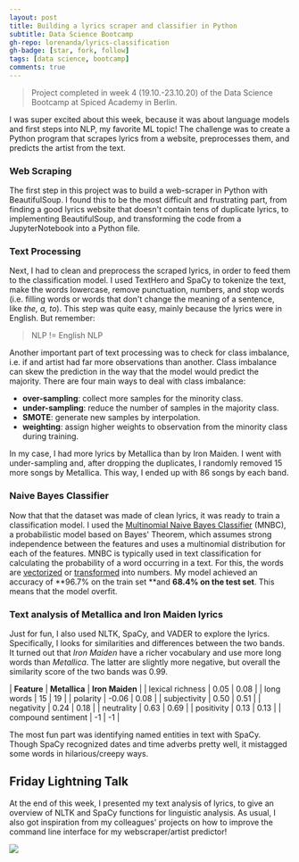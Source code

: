 ```yaml
---
layout: post
title: Building a lyrics scraper and classifier in Python
subtitle: Data Science Bootcamp
gh-repo: lorenanda/lyrics-classification
gh-badge: [star, fork, follow]
tags: [data science, bootcamp]
comments: true
---
```


>Project completed in week 4 (19.10.-23.10.20) of the Data Science Bootcamp at Spiced Academy in Berlin.

I was super excited about this week, because it was about language models and first steps into NLP, my favorite ML topic! The challenge was to create a Python program that scrapes lyrics from a website, preprocesses them, and predicts the artist from the text.

### Web Scraping

The first step in this project was to build a web-scraper in Python with BeautifulSoup. I found this to be the most difficult and frustrating part, from finding a good lyrics website that doesn't contain tens of duplicate lyrics, to implementing BeautifulSoup, and transforming the code from a JupyterNotebook into a Python file.

### Text Processing

Next, I had to clean and preprocess the scraped lyrics, in order to feed them to the classification model. I used TextHero and SpaCy to tokenize the text, make the words lowercase, remove punctuation, numbers, and stop words (i.e. filling words or words that don't change the meaning of a sentence, like *the, a, to*). This step was quite easy, mainly because the lyrics were in English. But remember:

> NLP != English NLP

Another important part of text processing was to check for class imbalance, i.e. if and artist had far more observations than another. Class imbalance can skew the prediction in the way that the model would predict the majority. There are four main ways to deal with class imbalance:

-   **over-sampling**: collect more samples for the minority class.
-   **under-sampling**: reduce the number of samples in the majority class.
-   **SMOTE**: generate new samples by interpolation.
-   **weighting**: assign higher weights to observation from the minority class during training.

In my case, I had more lyrics by Metallica than by Iron Maiden. I went with under-sampling and, after dropping the duplicates, I randomly removed 15 more songs by Metallica. This way, I ended up with 86 songs by each band.

### Naive Bayes Classifier

Now that that the dataset was made of clean lyrics, it was ready to train a classification model. I used the [Multinomial Naive Bayes Classifier](https://scikit-learn.org/stable/modules/naive_bayes.html#multinomial-naive-bayes) (MNBC), a probabilistic model based on Bayes' Theorem, which assumes strong independence between the features and uses a multinomial distribution for each of the features. MNBC is typically used in text classification for calculating the probability of a word occurring in a text. For this, the words are [vectorized](https://scikit-learn.org/stable/modules/generated/sklearn.feature_extraction.text.CountVectorizer.html#sklearn.feature_extraction.text.CountVectorizer) or [transformed](https://scikit-learn.org/stable/modules/generated/sklearn.feature_extraction.text.TfidfTransformer.html) into numbers. My model achieved an accuracy of **96.7% on the train set **and **68.4% on the test set**. This means that the model overfit.

### Text analysis of Metallica and Iron Maiden lyrics

Just for fun, I also used NLTK, SpaCy, and VADER to explore the lyrics. Specifically, I looks for similarities and differences between the two bands. It turned out that *Iron Maiden* have a richer vocabulary and use more long words than *Metallica*. The latter are slightly more negative, but overall the similarity score of the two bands was 0.99.

| **Feature** | **Metallica** | **Iron Maiden** |
| lexical richness | 0.05 | 0.08 |
| long words | 15 | 19 |
| polarity | -0.06 | 0.08 |
| subjectivity | 0.50 | 0.51 |
| negativity | 0.24 | 0.18 |
| neutrality | 0.63 | 0.69 |
| positivity | 0.13 | 0.13 |
| compound sentiment | -1 | -1 |

The most fun part was identifying named entities in text with SpaCy. Though SpaCy recognized dates and time adverbs pretty well, it mistagged some words in hilarious/creepy ways.

Friday Lightning Talk
---------------------

At the end of this week, I presented my text analysis of lyrics, to give an overview of NLTK and SpaCy functions for linguistic analysis. As usual, I also got inspiration from my colleagues' projects on how to improve the command line interface for my webscraper/artist predictor!

[![](https://lorenaciutacu.files.wordpress.com/2020/10/ironmaiden_wordcould.png?w=369)](https://lorenaciutacu.files.wordpress.com/2020/10/ironmaiden_wordcould.png)